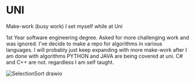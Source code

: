 # UNI
Make-work (busy work) I set myself while at Uni






1st Year software engineering degree. Asked for more challenging work and was ignored.
I've decide to make a repo for algorithms in various languages.
I will probably just keep expanding with more make-work after I am done with algorithms
PYTHON and JAVA are being covered at uni.
C# and C++ are not.
regardless I am self taught.




![SelectionSort drawio](https://user-images.githubusercontent.com/81480788/200979242-98f3d6fe-c32e-4281-8b7d-7e93af85fa6c.png)
